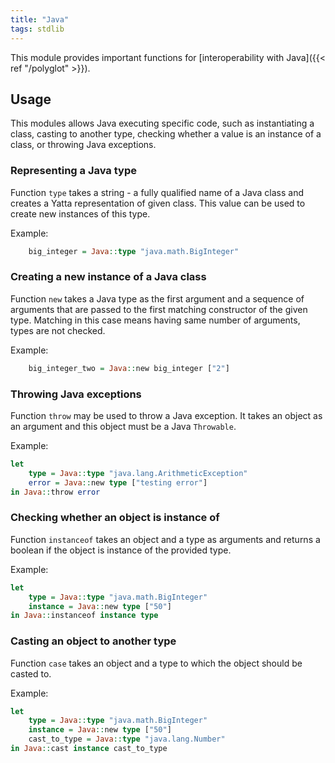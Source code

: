 ```yaml
---
title: "Java"
tags: stdlib
---
```


This module provides important functions for [interoperability with Java]({{< ref "/polyglot" >}}).

## Usage
This modules allows Java executing specific code, such as instantiating a class, casting to another type, checking whether a value is an instance of a class, or throwing Java exceptions.

### Representing a Java type
Function `type` takes a string - a fully qualified name of a Java class and creates a Yatta representation of given class. This value can be used to create new instances of this type.

Example:

```haskell
    big_integer = Java::type "java.math.BigInteger"
```

### Creating a new instance of a Java class
Function `new` takes a Java type as the first argument and a sequence of arguments that are passed to the first matching constructor of the given type. Matching in this case means having same number of arguments, types are not checked.

Example:

```haskell
    big_integer_two = Java::new big_integer ["2"]
```

### Throwing Java exceptions
Function `throw` may be used to throw a Java exception. It takes an object as an argument and this object must be a Java `Throwable`.

Example:

```haskell
let
    type = Java::type "java.lang.ArithmeticException"
    error = Java::new type ["testing error"]
in Java::throw error
```

### Checking whether an object is instance of
Function `instanceof` takes an object and a type as arguments and returns a boolean if the object is instance of the provided type.

Example:

```haskell
let
    type = Java::type "java.math.BigInteger"
    instance = Java::new type ["50"]
in Java::instanceof instance type
```

### Casting an object to another type
Function `case` takes an object and a type to which the object should be casted to.

Example:

```haskell
let
    type = Java::type "java.math.BigInteger"
    instance = Java::new type ["50"]
    cast_to_type = Java::type "java.lang.Number"
in Java::cast instance cast_to_type
```
